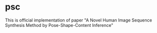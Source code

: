 # psc
This is official implementation of paper "A Novel Human Image Sequence Synthesis Method by Pose-Shape-Content Inference"
